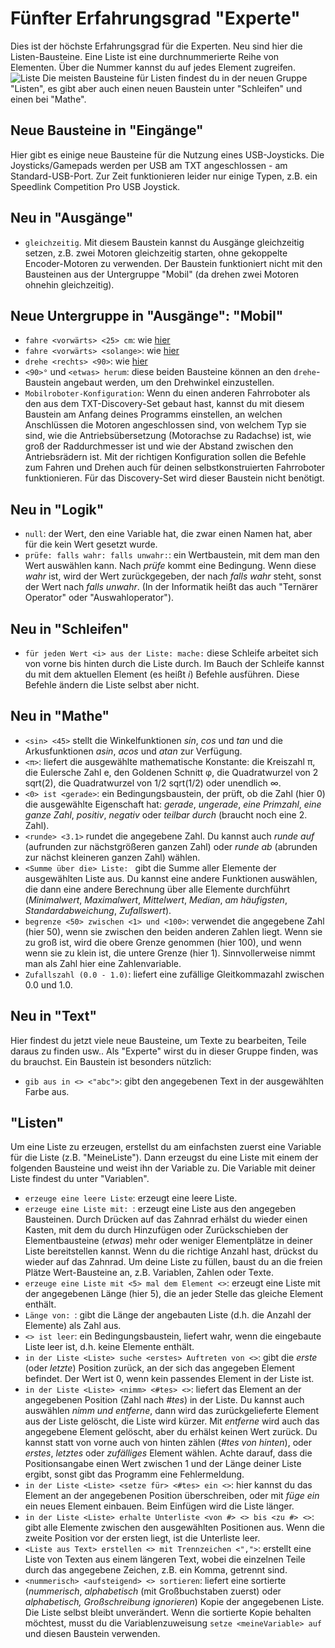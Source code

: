 # Fünfter Erfahrungsgrad "Experte"    
Dies ist der höchste Erfahrungsgrad für die Experten. Neu sind hier die Listen-Bausteine. Eine Liste ist eine durchnummerierte Reihe von Elementen. Über die Nummer kannst du auf jedes Element zugreifen. 
![Liste](/list.png)
Die meisten Bausteine für Listen findest du in der neuen Gruppe "Listen", es gibt aber auch einen neuen Baustein unter "Schleifen" und einen bei "Mathe".      

## Neue Bausteine in "Eingänge"    
Hier gibt es einige neue Bausteine für die Nutzung eines USB-Joysticks. Die Joysticks/Gamepads werden per USB am TXT angeschlossen - am Standard-USB-Port. Zur Zeit funktionieren leider nur einige Typen, z.B. ein Speedlink Competition Pro USB Joystick.    

## Neu in "Ausgänge"    
* `gleichzeitig`. Mit diesem Baustein kannst du Ausgänge gleichzeitig setzen, z.B. zwei Motoren gleichzeitig starten, ohne gekoppelte Encoder-Motoren zu verwenden. Der Baustein funktioniert nicht mit den Bausteinen aus der Untergruppe "Mobil" (da drehen zwei Motoren ohnehin gleichzeitig).     

## Neue Untergruppe in "Ausgänge": "Mobil"    
* `fahre <vorwärts> <25> cm`: wie [hier](/level-1#fahre)  
* `fahre <vorwärts> <solange>`: wie [hier](/level-2#fahresolange)  
* `drehe <rechts> <90>`: wie [hier](/level-2#drehegrad)  
* `<90>°` und `<etwas> herum`: diese beiden Bausteine können an den `drehe`-Baustein angebaut werden, um den Drehwinkel einzustellen.    
* `Mobilroboter-Konfiguration`: Wenn du einen anderen Fahrroboter als den aus dem TXT-Discovery-Set gebaut hast, kannst du mit diesem Baustein am Anfang deines Programms einstellen, an welchen Anschlüssen die Motoren angeschlossen sind, von welchem Typ sie sind, wie die Antriebsübersetzung (Motorachse zu Radachse) ist, wie groß der Raddurchmesser ist und wie der Abstand zwischen den Antriebsrädern ist. Mit der richtigen Konfiguration sollen die Befehle zum Fahren und Drehen auch für deinen selbstkonstruierten Fahrroboter funktionieren. Für das Discovery-Set wird dieser Baustein nicht benötigt.      

## Neu in "Logik"       
* `null`: der Wert, den eine Variable hat, die zwar einen Namen hat, aber für die kein Wert gesetzt wurde.  
* `prüfe: falls wahr: falls unwahr:`: ein Wertbaustein, mit dem man den Wert auswählen kann. Nach *prüfe* kommt eine Bedingung. Wenn diese *wahr* ist, wird der Wert zurückgegeben, der nach *falls wahr* steht, sonst der Wert nach *falls unwahr*. (In der Informatik heißt das auch "Ternärer Operator" oder "Auswahloperator").       

## Neu in "Schleifen"       
* `für jeden Wert <i> aus der Liste: mache:` diese Schleife arbeitet sich von vorne bis hinten durch die Liste durch. Im Bauch der Schleife kannst du mit dem aktuellen Element (es heißt *i*) Befehle ausführen. Diese Befehle ändern die Liste selbst aber nicht.     

## Neu in "Mathe"     
* `<sin> <45>` stellt die Winkelfunktionen *sin*, *cos* und *tan* und die Arkusfunktionen *asin*, *acos* und *atan* zur Verfügung.  
* `<π>`: liefert die ausgewählte mathematische Konstante: die Kreiszahl π, die Eulersche Zahl e, den Goldenen Schnitt φ, die Quadratwurzel von 2 sqrt(2), die Quadratwurzel von 1/2 sqrt(1/2) oder unendlich ∞.  
* `<0> ist <gerade>`: ein Bedingungsbaustein, der prüft, ob die Zahl (hier 0) die ausgewählte Eigenschaft hat: *gerade*, *ungerade*, *eine Primzahl*, *eine ganze Zahl*, *positiv*, *negativ* oder *teilbar durch* (braucht noch eine 2. Zahl).
* `<runde> <3.1>` rundet die angegebene Zahl. Du kannst auch *runde auf* (aufrunden zur nächstgrößeren ganzen Zahl) oder *runde ab* (abrunden zur nächst kleineren ganzen Zahl) wählen.  
* `<Summe über die> Liste: ` gibt die Summe aller Elemente der ausgewählten Liste aus. Du kannst eine andere Funktionen auswählen, die dann eine andere Berechnung über alle Elemente durchführt (*Minimalwert*, *Maximalwert*, *Mittelwert*, *Median*, *am häufigsten*, *Standardabweichung*, *Zufallswert*).  
* `begrenze <50> zwischen <1> und <100>`: verwendet die angegebene Zahl (hier 50), wenn sie zwischen den beiden anderen Zahlen liegt. Wenn sie zu groß ist, wird die obere Grenze genommen (hier 100), und wenn wenn sie zu klein ist, die untere Grenze (hier 1). Sinnvollerweise nimmt man als Zahl hier eine Zahlenvariable.  
* `Zufallszahl (0.0 - 1.0)`: liefert eine zufällige Gleitkommazahl zwischen 0.0 und 1.0.     

## Neu in "Text"    
Hier findest du jetzt viele neue Bausteine, um Texte zu bearbeiten, Teile daraus zu finden usw.. Als "Experte" wirst du in dieser Gruppe finden, was du brauchst. Ein Baustein ist besonders nützlich: 
* `gib aus in <> <"abc">`: gibt den angegebenen Text in der ausgewählten Farbe aus.    

## "Listen"    
Um eine Liste zu erzeugen, erstellst du am einfachsten zuerst eine Variable für die Liste (z.B. "MeineListe"). Dann erzeugst du eine Liste mit einem der folgenden Bausteine und weist ihn der Variable zu. Die Variable mit deiner Liste findest du unter "Variablen".  
* `erzeuge eine leere Liste`: erzeugt eine leere Liste.  
* `erzeuge eine Liste mit: `: erzeugt eine Liste aus den angegeben Bausteinen. Durch Drücken auf das Zahnrad erhälst du wieder einen Kasten, mit dem du durch Hinzufügen oder Zurückschieben der Elementbausteine (*etwas*) mehr oder weniger Elementplätze in deiner Liste bereitstellen kannst. Wenn du die richtige Anzahl hast, drückst du wieder auf das Zahnrad. Um deine Liste zu füllen, baust du an die freien Plätze Wert-Bausteine an, z.B. Variablen, Zahlen oder Texte.  
* `erzeuge eine Liste mit <5> mal dem Element <>`: erzeugt eine Liste mit der angegebenen Länge (hier 5), die an jeder Stelle das gleiche Element enthält.  
* `Länge von: `: gibt die Länge der angebauten Liste (d.h. die Anzahl der Elemente) als Zahl aus.  
* `<> ist leer`: ein Bedingungsbaustein, liefert wahr, wenn die eingebaute Liste leer ist, d.h. keine Elemente enthält.  
* `in der Liste <Liste> suche <erstes> Auftreten von <>`: gibt die *erste* (oder *letzte*) Position zurück, an der sich das angegeben Element befindet. Der Wert ist 0, wenn kein passendes Element in der Liste ist.  
* `in der Liste <Liste> <nimm> <#tes> <>`: liefert das Element an der angegebenen Position (Zahl nach *#tes*) in der Liste. Du kannst auch auswählen *nimm und entferne*, dann wird das zurückgelieferte Element aus der Liste gelöscht, die Liste wird kürzer. Mit *entferne* wird auch das angegebene Element gelöscht, aber du erhälst keinen Wert zurück. Du kannst statt von vorne auch von hinten zählen (*#tes von hinten*), oder *erstes*, *letztes* oder *zufälliges* Element wählen. Achte darauf, dass die Positionsangabe einen Wert zwischen 1 und der Länge deiner Liste ergibt, sonst gibt das Programm eine Fehlermeldung.  
* `in der Liste <Liste> <setze für> <#tes> ein <>`: hier kannst du das Element an der angegebenen Position überschreiben, oder mit *füge ein* ein neues Element einbauen. Beim Einfügen wird die Liste länger.  
* `in der Liste <Liste> erhalte Unterliste <von #> <> bis <zu #> <>`: gibt alle Elemente zwischen den ausgewählten Positionen aus. Wenn die zweite Position vor der ersten liegt, ist die Unterliste leer.  
* `<Liste aus Text> erstellen <> mit Trennzeichen <",">`: erstellt eine Liste von Texten aus einem längeren Text, wobei die einzelnen Teile durch das angegebene Zeichen, z.B. ein Komma, getrennt sind.  
* `<nummerisch> <aufsteigend> <> sortieren`: liefert eine sortierte (*nummerisch*, *alphabetisch* (mit Großbuchstaben zuerst) oder *alphabetisch, Großschreibung ignorieren*) Kopie der angegebenen Liste. Die Liste selbst bleibt unverändert. Wenn die sortierte Kopie behalten möchtest, musst du die Variablenzuweisung `setze <meineVariable> auf` und diesen Baustein verwenden.
